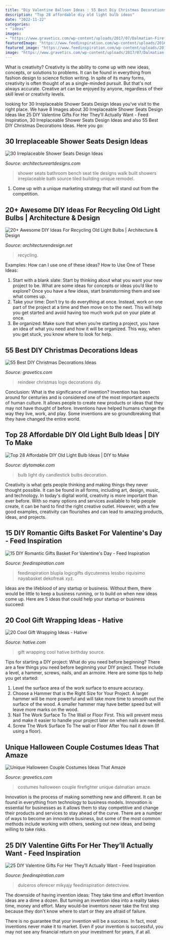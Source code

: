 ```yaml
---
title: "Diy Valentine Balloon Ideas : 55 Best Diy Christmas Decorations Ideas"
description: "Top 28 affordable diy old light bulb ideas"
date: "2022-11-22"
categories:
- "ideas"
images:
- "https://www.gravetics.com/wp-content/uploads/2017/07/Dalmatian-Firefighter.jpg"
featuredImage: "https://www.feedinspiration.com/wp-content/uploads/2016/12/DIY-Valentine-Day-Gift-For-Her.jpg"
featured_image: "https://www.feedinspiration.com/wp-content/uploads/2017/01/Valentines-Day-gift-basket-for-boyfriend.jpg"
image: "https://www.gravetics.com/wp-content/uploads/2017/07/Dalmatian-Firefighter.jpg"
---
```



What is creativity?
Creativity is the ability to come up with new ideas, concepts, or solutions to problems. It can be found in everything from fashion design to science fiction writing. In spite of its many forms, creativity is often thought of as a single-minded pursuit. But that's not always accurate. Creative art can be enjoyed by anyone, regardless of their skill level or creativity levels.

	

		
looking for 30 Irreplaceable Shower Seats Design Ideas you've visit to the right place. We have 8 Images about 30 Irreplaceable Shower Seats Design Ideas like 25 DIY Valentine Gifts For Her They’ll Actually Want - Feed Inspiration, 30 Irreplaceable Shower Seats Design Ideas and also 55 Best DIY Christmas Decorations Ideas. Here you go:
		
    
## 30 Irreplaceable Shower Seats Design Ideas

<img loading=lazy src="http://www.architectureartdesigns.com/wp-content/uploads/2013/07/mossbuildinganddesign._com.jpg" onerror="this.onerror=null;this.src='https://tse1.mm.bing.net/th?id=OIP.taSzky_b000cqg6TYaVSOQAAAA&amp;pid=15.1';" alt="30 Irreplaceable Shower Seats Design Ideas">

_Source: architectureartdesigns.com_

>shower seats bathroom bench seat tile designs walk built showers irreplaceable bath source tiled building unique remodel. 

	

1. Come up with a unique marketing strategy that will stand out from the competition.

    
## 20+ Awesome DIY Ideas For Recycling Old Light Bulbs | Architecture &amp; Design

<img loading=lazy src="https://cdn.architecturendesign.net/wp-content/uploads/2015/09/AD-Ideas-For-Recycling-Light-Bulbs-06.jpg" onerror="this.onerror=null;this.src='https://tse4.mm.bing.net/th?id=OIP.ZxTlt9BtjIeetUjjQSlwWQHaKn&amp;pid=15.1';" alt="20+ Awesome DIY Ideas For Recycling Old Light Bulbs | Architecture &amp; Design">

_Source: architecturendesign.net_

>recycling. 

	

Examples: How can I use one of these ideas?
How to Use One of These Ideas: 
1. Start with a blank slate: Start by thinking about what you want your new project to be. What are some ideas for concepts or ideas you’d like to explore? Once you have a few ideas, start brainstorming them and see what comes up. 
2. Take your time: Don’t try to do everything at once. Instead, work on one part of the project at a time and then move on to the next. This will help you get started and avoid having too much work put on your plate at once. 
3. Be organized: Make sure that when you’re starting a project, you have an idea of what you need and how it will be organized. This way, when you get stuck, you know where to look for help. 

    
## 55 Best DIY Christmas Decorations Ideas

<img loading=lazy src="https://www.gravetics.com/wp-content/uploads/2017/10/Reindeer-Logs.jpg" onerror="this.onerror=null;this.src='https://tse1.mm.bing.net/th?id=OIP.UQ6szM5Qjzhcd8f_BpHIRgHaNJ&amp;pid=15.1';" alt="55 Best DIY Christmas Decorations Ideas">

_Source: gravetics.com_

>reindeer christmas logs decorations diy. 

	

Conclusion: What is the significance of invention?
Invention has been around for centuries and is considered one of the most important aspects of human culture. It allows people to create new products or ideas that they may not have thought of before. Inventions have helped humans change the way they live, work, and play. Some inventions are so groundbreaking that they have changed the entire world.

    
## Top 28 Affordable DIY Old Light Bulb Ideas | DIY To Make

<img loading=lazy src="http://www.diytomake.com/wp-content/uploads/2016/10/Light-Bulb-Oil-Lamp.jpg" onerror="this.onerror=null;this.src='https://tse4.mm.bing.net/th?id=OIP.eER37PxSIh52M6NyJYA5VAHaLI&amp;pid=15.1';" alt="Top 28 Affordable DIY Old Light Bulb Ideas | DIY to Make">

_Source: diytomake.com_

>bulb light diy candlestick bulbs decoration. 

	

Creativity is what gets people thinking and making things they never thought possible. It can be found in all forms, including art, design, music, and technology. In today's digital world, creativity is more important than ever before. With so many options and services available to help people create, it can be hard to find the right creative outlet. However, with a few good examples, creativity can flourishes and can lead to amazing products, ideas, and projects.

    
## 15 DIY Romantic Gifts Basket For Valentine&#039;s Day - Feed Inspiration

<img loading=lazy src="https://www.feedinspiration.com/wp-content/uploads/2017/01/Valentines-Day-gift-basket-for-boyfriend.jpg" onerror="this.onerror=null;this.src='https://tse4.mm.bing.net/th?id=OIP.uAewlCVmQp8x1VdbcWtqEQHaNJ&amp;pid=15.1';" alt="15 DIY Romantic Gifts Basket For Valentine&#039;s Day - Feed Inspiration">

_Source: feedinspiration.com_

>feedinspiration blupla logicgifts diycuteness lessbo riquisimo nayabasket dekofreak xyz. 

	

Ideas are the lifeblood of any startup or business. Without them, there would be little to keep a business running, or to build on when new ideas come up. Here are 5 ideas that could help your startup or business succeed:

    
## 20 Cool Gift Wrapping Ideas - Hative

<img loading=lazy src="https://hative.com/wp-content/uploads/2014/10/gift-wrapping-ideas/2-cool-gift-wrapping-ideas.jpg" onerror="this.onerror=null;this.src='https://tse4.mm.bing.net/th?id=OIP.iX8UAdzo3q4mvijwzBCFEwHaKX&amp;pid=15.1';" alt="20 Cool Gift Wrapping Ideas - Hative">

_Source: hative.com_

>gift wrapping cool hative birthday source. 

	

Tips for starting a DIY project: What do you need before beginning?
There are a few things you need before beginning your DIY project. These include a level, a hammer, screws, nails, and an armoire. Here are some tips to help you get started:
1. Level the surface area of the work surface to ensure accuracy.
2. Choose a Hammer that is the Right Size for Your Project. A larger hammer will be more powerful and will take more time to smooth out the surface of the wood. A smaller hammer may have better speed but will leave more marks on the wood.
3. Nail The Work Surface To The Wall or Floor First. This will prevent mess and make it easier to handle your project later on when nails are needed.
4. Screw The Work Surface To The wall or Floor After You nail it down (If using a floor).

    
## Unique Halloween Couple Costumes Ideas That Amaze

<img loading=lazy src="https://www.gravetics.com/wp-content/uploads/2017/07/Dalmatian-Firefighter.jpg" onerror="this.onerror=null;this.src='https://tse2.mm.bing.net/th?id=OIP.2GyKmF6GvnY-WS6n4MIymwHaJ4&amp;pid=15.1';" alt="Unique Halloween Couple Costumes Ideas That Amaze">

_Source: gravetics.com_

>costumes halloween couple firefighter unique dalmatian amaze. 

	

Innovation is the process of making something new and different. It can be found in everything from technology to business models. Innovation is essential for businesses as it allows them to stay competitive and change their products and services to stay ahead of the curve. There are a number of ways to become an innovative business, but some of the most common methods include working with others, seeking out new ideas, and being willing to take risks.

    
## 25 DIY Valentine Gifts For Her They’ll Actually Want - Feed Inspiration

<img loading=lazy src="https://www.feedinspiration.com/wp-content/uploads/2016/12/DIY-Valentine-Day-Gift-For-Her.jpg" onerror="this.onerror=null;this.src='https://tse1.mm.bing.net/th?id=OIP.rr4B09CrsZU28mAC1q2g0AHaLH&amp;pid=15.1';" alt="25 DIY Valentine Gifts For Her They’ll Actually Want - Feed Inspiration">

_Source: feedinspiration.com_

>dulceros oferecer mikyajy feedinspiration detectview. 

	

The downside of having invention ideas: They take time and effort
Invention ideas are a dime a dozen. But turning an invention idea into a reality takes time, money and effort.
Many would-be inventors never take the first step because they don't know where to start or they are afraid of failure.

There is no guarantee that your invention will be a success. In fact, most inventions never make it to market. Even if your invention is successful, you may not see any financial return on your investment for years, if at all.

